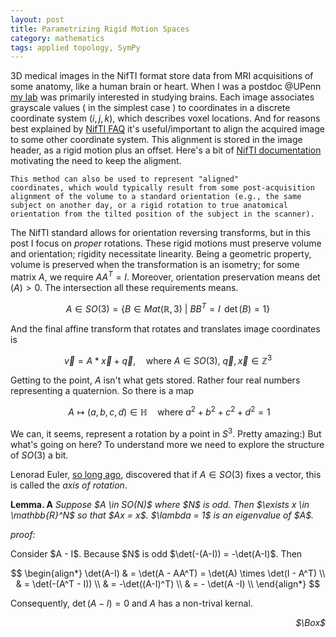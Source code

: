 ```yaml
---
layout: post
title: Parametrizing Rigid Motion Spaces
category: mathematics 
tags: applied topology, SymPy
---
```


3D medical images in the NifTI format store data from MRI acquisitions of some anatomy, like a human brain or heart. When I was a postdoc @UPenn [my lab][3] was primarily interested in studying brains. Each image associates grayscale values ( in the simplest case ) to coordinates in a discrete coordinate system $(i,j,k)$, which describes voxel locations. And for reasons best explained by [NifTI FAQ][2] it's useful/important to align the acquired image to some other coordinate system. This alignment is stored in the image header, as a rigid motion plus an offset. Here's a bit of [NifTI documentation][1] motivating the need to keep the aligment.

	This method can also be used to represent "aligned"
	coordinates, which would typically result from some post-acquisition
	alignment of the volume to a standard orientation (e.g., the same
	subject on another day, or a rigid rotation to true anatomical
	orientation from the tilted position of the subject in the scanner).

The NifTI standard allows for orientation reversing transforms, but in this post I focus on *proper* rotations. These rigid motions must preserve volume and orientation; rigidity necessitate linearity. Being a geometric property, volume is preserved when the transformation is an isometry; for some matrix $A$, we require $A A^T = I$. Moreover, orientation preservation means $\det(A) > 0$. The intersection all these requirements means. 


$$A \in SO(3) = \{ B \in Mat(\mathbb{R},3) \ | \ BB^T =I \, \ \det(B)=1 \}$$

And the final affine transform that rotates and translates image coordinates is

$$
\begin{equation*}
    \vec{v} = A * \vec{x} + \vec{q},  \quad \text{where } A \in SO(3), \ \vec{q}, \vec{x} \in \mathbb{Z}^3 
\end{equation*}
$$

Getting to the point, $A$ isn't what gets stored. Rather four real numbers representing a quaternion. So there is a map 

$$
	\ A \mapsto (a, b, c, d) \in \mathbb{H} \quad \text{where } a^2+b^2+c^2+d^2=1
$$

We can, it seems, represent a rotation by a point in $S^3$. Pretty amazing:) But what's going on here? To understand more we need to explore the structure of $SO(3)$ a bit. 

Lenorad Euler, [so long ago][4], discovered that if $A \in SO(3)$ fixes a vector, this is called the *axis of rotation*.

<p><strong>Lemma. A</strong> <em>Suppose $A \in SO(N)$ where $N$ is odd. Then $\exists x \in \mathbb{R}^N$ so that $Ax = x$. $\lambda = 1$ is an eigenvalue of $A$. 
</em></p>
<p><em>proof:</em></p>
Consider $A - I$. Because $N$ is odd $\det(-(A-I)) = -\det(A-I)$. Then 

$$
\begin{align*}
    \det(A-I) & = \det(A - AA^T) = \det(A) \times \det(I - A^T)   \\
              & = \det(-(A^T - I)) \\
              & = -\det((A-I)^T) \\
              & = - \det(A -I) \\          
\end{align*}
$$	

Consequently, $\det(A-I) = 0$ and $A$ has a non-trival kernal.     
<div align="right">
	<p><em>$\Box$</em></p>
</div>


[1]: https://nifti.nimh.nih.gov/pub/dist/src/niftilib/nifti1.h
[2]: https://nifti.nimh.nih.gov/nifti-1/documentation/faq#Q17
[3]: https://www.cbica.upenn.edu
[4]: https://en.wikipedia.org/wiki/Euler%27s_rotation_theorem#Euler.27s_theorem_.281776.29
